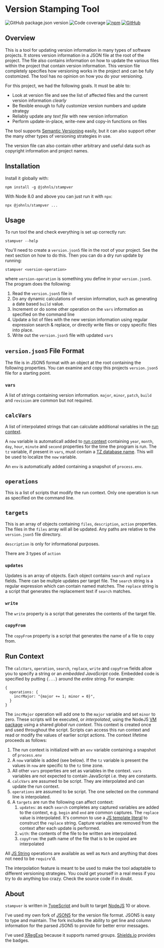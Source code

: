 # Version Stamping Tool

![GitHub package.json version](https://img.shields.io/github/package-json/v/jlyonsmith/stampver) ![Code coverage](https://img.shields.io/endpoint?url=https://raw.githubusercontent.com/jlyonsmith/stampver/master/coverage.json) [![npm](https://img.shields.io/npm/dm/@johnls/stampver)](https://www.npmjs.com/package/@johnls/stampver) [![GitHub](https://img.shields.io/github/license/jlyonsmith/stampver)](https://raw.githubusercontent.com/jlyonsmith/stampver/master/LICENSE)

## Overview

This is a tool for updating version information in many types of software projects.  It stores version information in a JSON file at the root of the project. The file also contains information on how to update the various files within the project that contain version information.  This version file completely specifies how versioning works in the project and can be fully costomized. The tool has no opinion on how you do your versioning.

For this project, we had the following goals.  It must be able to:

- Look at version file and see the list of affected files and the current version information *clearly*
- Be flexible enough to fully customize version numbers and update strategy
- Reliably update any *text file* with new version information
- Perform update-in-place, write-new and copy-in functions on files

The tool supports [Semantic Versioning](https://semver.org/) easily, but it can also support other the many other types of versioning strategies in use.

The version file can also contain other arbitrary and useful data such as copyright information and project names.

## Installation

Install it globally with:

```Shell
npm install -g @johnls/stampver
```

With Node 8.0 and above you can just run it with `npx`:

```Shell
npx @johnls/stampver ...
```

## Usage

To run tool the and check everything is set up correctly run:

```Shell
stampver --help
```

You'll need to create a `version.json5` file in the root of your project. See the next section on how to do this. Then you can do a dry run update by running:

```Shell
stampver <version-operation>
```

where `version-operation` is something you define in your `version.json5`.  The program does the following:

1. Read the `version.json5` file in
2. Do any dynamic calculations of version information, such as generating a date based `build` value.
3. Increment or do some other operation on the `vars` information as specified on the command line
4. Update a list of files with the new version information using regular expression search & replace, or directly write files or copy specific files into place.
5. Write out the `version.json5` file with updated `vars`

## `version.json5` File Format

The file is in JSON5 format with an object at the root containing the following properties.  You can examine and copy this projects `version.json5` file for a starting point.

### `vars`

A list of strings containing version information.  `major`, `minor`, `patch`, `build` and `revision` are common but not required.

## `calcVars`

A list of interpolated strings that can calculate additional variables in the [run context](#run-context).

A `now` variable is automaticall added to [run context](#run-context) containing `year`, `month`, `day`, `hour`, `minute` and `second` properties for the time the program is run.  The `tz` variable, if present in `vars`, must contain a [TZ database name](https://en.wikipedia.org/wiki/List_of_tz_database_time_zones).  This will be used to localize the `now` variable.

An `env` is automatically added containing a snapshot of `process.env`.

## `operations`

This is a list of scripts that modify the run context. Only one operation is run as specified on the command line.

## `targets`

This is an array of objects containing `files`, `description`, `action` properties. The files in the `files` array will all be updated. Any paths are relative to the `version.json5` file directory.

`description` is only for informational purposes.

There are 3 types of `action`

### `updates`

Updates is an array of objects. Each object contains `search` and `replace` fields.  There can be multple updates per target file.  The `search` string is a regular expression which can contain named matches. The `replace` string is a script that generates the replacement text if `search` matches.

### `write`

The `write` property is a script that generates the contents of the target file.

### `copyFrom`

The `copyFrom` property is a script that generates the name of a file to copy from.

## Run Context

The `calcVars`, `operation`, `search`, `replace`, `write` and `copyFrom` fields allow you to specify a string or an *embedded JavaScript* code. Embedded code is specified by putting `{...}` around the _entire_ string.  For example:

```json5
{
  operations: {
    incrMajor: "{major += 1; minor = 0}",
  }
}
```

The `incrMajor` operation will add one to the `major` variable and set `minor` to zero.  These scripts will be executed, or *interpolated*, using the NodeJS [VM package](https://nodejs.org/api/vm.html) using a shared *global run context*. This context is created once and used throughout the script.  Scripts can access this run context and read or modify the values of earlier script actions. The context lifetime proceeds as follows:

1. The run context is initialized with an `env` variable containing a snapshot of `process.env`
2. A `now` variable is added (see below).  If the `tz` variable is present the values in `now` are specific to the `tz` time zone.
3. All other `vars` properties are set as variables in the context. `vars` variables are not expected to contain JavaScript i.e. they are constants.
4. `calcVars` are assumed to be script.  They are interpolated and can update the run context.
5. `operations` are assumed to be script.  The one selected on the command line is interpolated.
6. A `targets` are run the following can affect context:
   1. `updates`: as each `search` completes any captured variables are added to the context, e.g. `begin` and `end` are common captures.  The `replace` value is interpolated. It's common to use a [JS template literal](https://developer.mozilla.org/en-US/docs/Web/JavaScript/Reference/Template_literals) to construct the `replace` string.  Capture variables are removed from the context after each update is performed.
   2. `with`: the contents of the file to be written are interpolated.
   3. `copyFrom`: the path name of the file that is to be copied are interpolated

All [JS String](https://developer.mozilla.org/en-US/docs/Web/JavaScript/Reference/Global_Objects/String) operations are available as well as `Math` and anything that does not need to be `require`'d.

The interpolation feature is meant to be used to make the tool adaptable to different versioning strategies.  You could get yourself in a real mess if you try to do anything too crazy.  Check the source code if in doubt.

## About

`stampver` is written in [TypeScript](https://www.typescriptlang.org/) and built to target [NodeJS](https://nodejs.org/) 10 or above.

I've used my own fork of [JSON5](http://json5.org/) for the version file format. JSON5 is easy to type and maintain. The fork includes the ability to get line and column information for the parsed JSON5 to provide for better error messages.

I've used [XRegExp](http://xregexp.com/) because it supports named groups.  [Shields.io](https://shields.io/) provides the badges.
